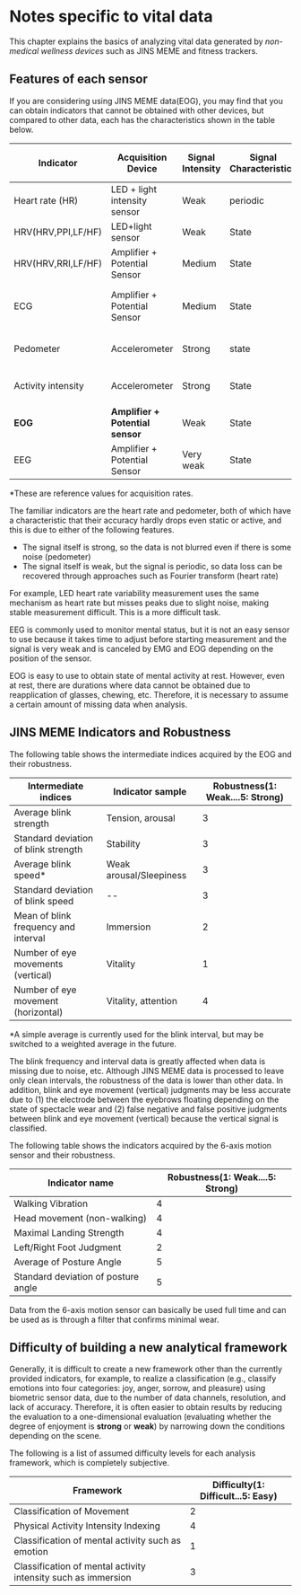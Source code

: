 # Notes specific to vital data<Badge type="tip" text="Standard" /><Badge type="danger" text="Academic" />

This chapter explains the basics of analyzing vital data generated by *non-medical wellness devices* such as JINS MEME and fitness trackers.

## Features of each sensor

If you are considering using JINS MEME data(EOG), you may find that you can obtain indicators that cannot be obtained with other devices, but compared to other data, each has the characteristics shown in the table below.

| Indicator | Acquisition Device | Signal Intensity | Signal Characteristics | Variation Period | Reflected Biological Phenomena | Acquisition Rate(Static) | Acquisition Rate(Active) | 
| ---- | ---- | ---- | ---- | ---- | ---- | ---- | ---- |
| Heart rate (HR) | LED + light intensity sensor | Weak | periodic | 5-10 seconds | exercise intensity, tension, etc. | 95% | 70% | 
| HRV(HRV,PPI,LF/HF) | LED+light sensor | Weak | State | 5-10 sec | tension, stress, etc. | 80% | 0% |
| HRV(HRV,RRI,LF/HF) | Amplifier + Potential Sensor | Medium | State | 5-10 sec | Tension, Stress, etc. | 99% | 85% |
| ECG | Amplifier + Potential Sensor | Medium | State | 0.01-1 sec (within 1 beat) | Determination of Heart Disease | 99% | 0-10% |
| Pedometer | Accelerometer | Strong | state | 0.3-0.5 sec | Number of steps, calories burned | 99% | 99% |
| Activity intensity | Accelerometer | Strong | State | 1-2 seconds | Activity, calories expended | 99% | 99% |
| **EOG** | **Amplifier + Potential sensor** | Weak | State | 1-2 seconds | Concentration, arousal, etc. | 90-95% | 0-10% |
| EEG | Amplifier + Potential Sensor | Very weak | State | 1-2 seconds | Relative brain activity evaluation | 70% | 0% |

*These are reference values for acquisition rates.

The familiar indicators are the heart rate and pedometer, both of which have a characteristic that their accuracy hardly drops even static or active, and this is due to either of the following features.

- The signal itself is strong, so the data is not blurred even if there is some noise (pedometer)
- The signal itself is weak, but the signal is periodic, so data loss can be recovered through approaches such as Fourier transform (heart rate)

For example, LED heart rate variability measurement uses the same mechanism as heart rate but misses peaks due to slight noise, making stable measurement difficult. This is a more difficult task.

EEG is commonly used to monitor mental status, but it is not an easy sensor to use because it takes time to adjust before starting measurement and the signal is very weak and is canceled by EMG and EOG depending on the position of the sensor.

EOG is easy to use to obtain state of mental activity at rest. However, even at rest, there are durations where data cannot be obtained due to reapplication of glasses, chewing, etc. Therefore, it is necessary to assume a certain amount of missing data when analysis.

## JINS MEME Indicators and Robustness

The following table shows the intermediate indices acquired by the EOG and their robustness.

| Intermediate indices | Indicator sample | Robustness(1: Weak....5: Strong) | 
|--------------------|------------|------------|
| Average blink strength | Tension, arousal | 3 |
| Standard deviation of blink strength | Stability | 3 |
| Average blink speed* | Weak arousal/Sleepiness | 3 |
| Standard deviation of blink speed | -- | 3 |
| Mean of blink frequency and interval | Immersion | 2 |
| Number of eye movements (vertical) | Vitality | 1 |
| Number of eye movement (horizontal) | Vitality, attention | 4 | 

*A simple average is currently used for the blink interval, but may be switched to a weighted average in the future.

The blink frequency and interval data is greatly affected when data is missing due to noise, etc. Although JINS MEME data is processed to leave only clean intervals, the robustness of the data is lower than other data. In addition, blink and eye movement (vertical) judgments may be less accurate due to (1) the electrode between the eyebrows floating depending on the state of spectacle wear and (2) false negative and false positive judgments between blink and eye movement (vertical) because the vertical signal is classified.

The following table shows the indicators acquired by the 6-axis motion sensor and their robustness.

| Indicator name | Robustness(1: Weak....5: Strong) | 
|-------------------|----------|
| Walking Vibration | 4 |
| Head movement (non-walking) | 4 |
| Maximal Landing Strength | 4 |
| Left/Right Foot Judgment | 2 | 
| Average of Posture Angle | 5 |
| Standard deviation of posture angle | 5 |

Data from the 6-axis motion sensor can basically be used full time and can be used as is through a filter that confirms minimal wear.

## Difficulty of building a new analytical framework

Generally, it is difficult to create a new framework other than the currently provided indicators, for example, to realize a classification (e.g., classify emotions into four categories: joy, anger, sorrow, and pleasure) using biometric sensor data, due to the number of data channels, resolution, and lack of accuracy. Therefore, it is often easier to obtain results by reducing the evaluation to a one-dimensional evaluation (evaluating whether the degree of enjoyment is **strong** or **weak**) by narrowing down the conditions depending on the scene.

The following is a list of assumed difficulty levels for each analysis framework, which is completely subjective.

| Framework | Difficulty(1: Difficult...5: Easy) |
|----|----|
| Classification of Movement | 2 |
| Physical Activity Intensity Indexing | 4 |
| Classification of mental activity such as emotion| 1 |
| Classification of mental activity intensity such as immersion | 3 |